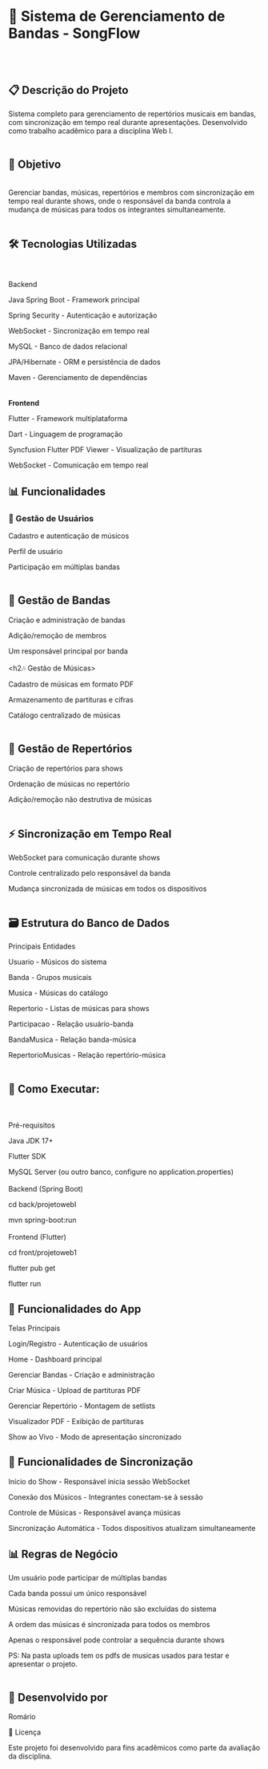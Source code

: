 <h1>🎵 Sistema de Gerenciamento de Bandas - SongFlow</h1>
<br>
<br>
<h2>📋 Descrição do Projeto</h2>

Sistema completo para gerenciamento de repertórios musicais em bandas, com sincronização em tempo real durante apresentações. Desenvolvido como trabalho acadêmico para a disciplina Web I.
<br>
<br>
<h2>🎯 Objetivo</h2>
<br>
Gerenciar bandas, músicas, repertórios e membros com sincronização em tempo real durante shows, onde o responsável da banda controla a mudança de músicas para todos os integrantes simultaneamente.
<br>
<br>
<h2>🛠️ Tecnologias Utilizadas</h2>
<br>
<br>
Backend

Java Spring Boot - Framework principal

Spring Security - Autenticação e autorização

WebSocket - Sincronização em tempo real

MySQL - Banco de dados relacional

JPA/Hibernate - ORM e persistência de dados

Maven - Gerenciamento de dependências
<br>
<br>
<br>
<b>Frontend</b>

Flutter - Framework multiplataforma

Dart - Linguagem de programação

Syncfusion Flutter PDF Viewer - Visualização de partituras

WebSocket - Comunicação em tempo real

<h2>📊 Funcionalidades </h2>

<h3>👤 Gestão de Usuários </h3>


Cadastro e autenticação de músicos

Perfil de usuário

Participação em múltiplas bandas
<br>
<br>
<h2>🎸 Gestão de Bandas </h2>


Criação e administração de bandas

Adição/remoção de membros

Um responsável principal por banda
<br>
<br>
<h2🎶 Gestão de Músicas> </h2>


Cadastro de músicas em formato PDF

Armazenamento de partituras e cifras

Catálogo centralizado de músicas
<br>
<br>
<h2>📖 Gestão de Repertórios </h2>


Criação de repertórios para shows

Ordenação de músicas no repertório

Adição/remoção não destrutiva de músicas
<br>
<br>
<h2>⚡ Sincronização em Tempo Real </h2>


WebSocket para comunicação durante shows

Controle centralizado pelo responsável da banda

Mudança sincronizada de músicas em todos os dispositivos
<br>
<br>
<h2>🗃️ Estrutura do Banco de Dados </h2>


Principais Entidades

Usuario - Músicos do sistema

Banda - Grupos musicais

Musica - Músicas do catálogo

Repertorio - Listas de músicas para shows

Participacao - Relação usuário-banda

BandaMusica - Relação banda-música

RepertorioMusicas - Relação repertório-música
<br>
<br>
<h2>🚀 Como Executar:</h2>

<br>
<br>
Pré-requisitos

Java JDK 17+

Flutter SDK

MySQL Server (ou outro banco, configure no application.properties)
<br>
<br>
Backend (Spring Boot)

cd back/projetowebI

mvn spring-boot:run
<br>
<br>
Frontend (Flutter)

cd front/projetoweb1

flutter pub get

flutter run

<h2>📱 Funcionalidades do App</h2>



Telas Principais

Login/Registro - Autenticação de usuários

Home - Dashboard principal

Gerenciar Bandas - Criação e administração

Criar Música - Upload de partituras PDF

Gerenciar Repertório - Montagem de setlists

Visualizador PDF - Exibição de partituras

Show ao Vivo - Modo de apresentação sincronizado


<h2>🎨 Funcionalidades de Sincronização </h2>


Início do Show - Responsável inicia sessão WebSocket

Conexão dos Músicos - Integrantes conectam-se à sessão

Controle de Músicas - Responsável avança músicas

Sincronização Automática - Todos dispositivos atualizam simultaneamente


<h2>📊 Regras de Negócio </h2>


Um usuário pode participar de múltiplas bandas

Cada banda possui um único responsável

Músicas removidas do repertório não são excluídas do sistema

A ordem das músicas é sincronizada para todos os membros

Apenas o responsável pode controlar a sequência durante shows



PS: Na pasta uploads tem os pdfs de musicas usados para testar e apresentar o projeto.
<br>
<br>
<h2>👥 Desenvolvido por</h2>


Romário
<br>

📄 Licença
<br>

Este projeto foi desenvolvido para fins acadêmicos como parte da avaliação da disciplina.

